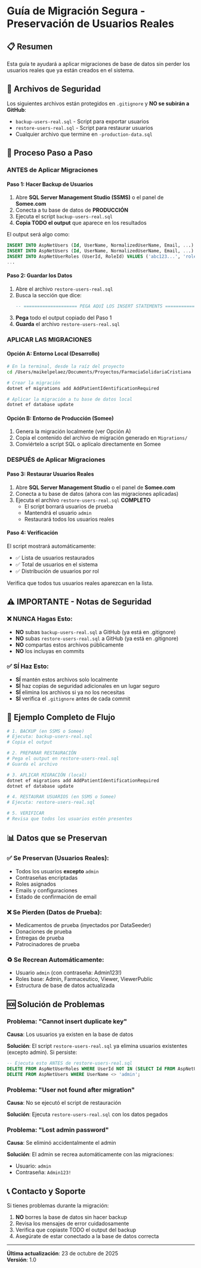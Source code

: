 # Guía de Migración Segura - Preservación de Usuarios Reales

## 📋 Resumen

Esta guía te ayudará a aplicar migraciones de base de datos sin perder los usuarios reales que ya están creados en el sistema.

## 🔐 Archivos de Seguridad

Los siguientes archivos están protegidos en `.gitignore` y **NO se subirán a GitHub**:

- `backup-users-real.sql` - Script para exportar usuarios
- `restore-users-real.sql` - Script para restaurar usuarios
- Cualquier archivo que termine en `-production-data.sql`

## 📝 Proceso Paso a Paso

### ANTES de Aplicar Migraciones

#### Paso 1: Hacer Backup de Usuarios

1. Abre **SQL Server Management Studio (SSMS)** o el panel de **Somee.com**
2. Conecta a tu base de datos de **PRODUCCIÓN**
3. Ejecuta el script `backup-users-real.sql`
4. **Copia TODO el output** que aparece en los resultados

El output será algo como:

```sql
INSERT INTO AspNetUsers (Id, UserName, NormalizedUserName, Email, ...) VALUES ('abc123...', 'usuario1', ...);
INSERT INTO AspNetUsers (Id, UserName, NormalizedUserName, Email, ...) VALUES ('def456...', 'usuario2', ...);
INSERT INTO AspNetUserRoles (UserId, RoleId) VALUES ('abc123...', 'role-id-123');
...
```

#### Paso 2: Guardar los Datos

1. Abre el archivo `restore-users-real.sql`
2. Busca la sección que dice:
   ```sql
   -- ==================== PEGA AQUÍ LOS INSERT STATEMENTS ====================
   ```
3. **Pega** todo el output copiado del Paso 1
4. **Guarda** el archivo `restore-users-real.sql`

### APLICAR LAS MIGRACIONES

#### Opción A: Entorno Local (Desarrollo)

```bash
# En la terminal, desde la raíz del proyecto
cd /Users/maikelpelaez/Documents/Proyectos/FarmaciaSolidariaCristiana

# Crear la migración
dotnet ef migrations add AddPatientIdentificationRequired

# Aplicar la migración a tu base de datos local
dotnet ef database update
```

#### Opción B: Entorno de Producción (Somee)

1. Genera la migración localmente (ver Opción A)
2. Copia el contenido del archivo de migración generado en `Migrations/`
3. Conviértelo a script SQL o aplícalo directamente en Somee

### DESPUÉS de Aplicar Migraciones

#### Paso 3: Restaurar Usuarios Reales

1. Abre **SQL Server Management Studio** o el panel de **Somee.com**
2. Conecta a tu base de datos (ahora con las migraciones aplicadas)
3. Ejecuta el archivo `restore-users-real.sql` **COMPLETO**
   - El script borrará usuarios de prueba
   - Mantendrá el usuario `admin`
   - Restaurará todos los usuarios reales

#### Paso 4: Verificación

El script mostrará automáticamente:

- ✅ Lista de usuarios restaurados
- ✅ Total de usuarios en el sistema
- ✅ Distribución de usuarios por rol

Verifica que todos tus usuarios reales aparezcan en la lista.

## ⚠️ IMPORTANTE - Notas de Seguridad

### ❌ NUNCA Hagas Esto:

- **NO** subas `backup-users-real.sql` a GitHub (ya está en .gitignore)
- **NO** subas `restore-users-real.sql` a GitHub (ya está en .gitignore)
- **NO** compartas estos archivos públicamente
- **NO** los incluyas en commits

### ✅ SÍ Haz Esto:

- **SÍ** mantén estos archivos solo localmente
- **SÍ** haz copias de seguridad adicionales en un lugar seguro
- **SÍ** elimina los archivos si ya no los necesitas
- **SÍ** verifica el `.gitignore` antes de cada commit

## 🔄 Ejemplo Completo de Flujo

```bash
# 1. BACKUP (en SSMS o Somee)
# Ejecuta: backup-users-real.sql
# Copia el output

# 2. PREPARAR RESTAURACIÓN
# Pega el output en restore-users-real.sql
# Guarda el archivo

# 3. APLICAR MIGRACIÓN (local)
dotnet ef migrations add AddPatientIdentificationRequired
dotnet ef database update

# 4. RESTAURAR USUARIOS (en SSMS o Somee)
# Ejecuta: restore-users-real.sql

# 5. VERIFICAR
# Revisa que todos los usuarios estén presentes
```

## 📊 Datos que se Preservan

### ✅ Se Preservan (Usuarios Reales):

- Todos los usuarios **excepto** `admin`
- Contraseñas encriptadas
- Roles asignados
- Emails y configuraciones
- Estado de confirmación de email

### ❌ Se Pierden (Datos de Prueba):

- Medicamentos de prueba (inyectados por DataSeeder)
- Donaciones de prueba
- Entregas de prueba
- Patrocinadores de prueba

### ♻️ Se Recrean Automáticamente:

- Usuario `admin` (con contraseña: Admin123!)
- Roles base: Admin, Farmaceutico, Viewer, ViewerPublic
- Estructura de base de datos actualizada

## 🆘 Solución de Problemas

### Problema: "Cannot insert duplicate key"

**Causa**: Los usuarios ya existen en la base de datos

**Solución**: El script `restore-users-real.sql` ya elimina usuarios existentes (excepto admin). Si persiste:

```sql
-- Ejecuta esto ANTES de restore-users-real.sql
DELETE FROM AspNetUserRoles WHERE UserId NOT IN (SELECT Id FROM AspNetUsers WHERE UserName = 'admin');
DELETE FROM AspNetUsers WHERE UserName <> 'admin';
```

### Problema: "User not found after migration"

**Causa**: No se ejecutó el script de restauración

**Solución**: Ejecuta `restore-users-real.sql` con los datos pegados

### Problema: "Lost admin password"

**Causa**: Se eliminó accidentalmente el admin

**Solución**: El admin se recrea automáticamente con las migraciones:
- Usuario: `admin`
- Contraseña: `Admin123!`

## 📞 Contacto y Soporte

Si tienes problemas durante la migración:

1. **NO** borres la base de datos sin hacer backup
2. Revisa los mensajes de error cuidadosamente
3. Verifica que copiaste TODO el output del backup
4. Asegúrate de estar conectado a la base de datos correcta

---

**Última actualización**: 23 de octubre de 2025  
**Versión**: 1.0
